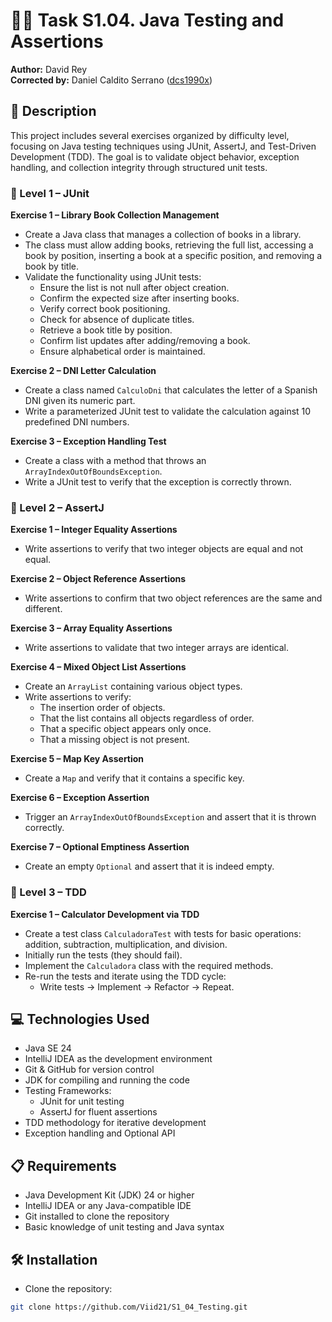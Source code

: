 # 🧑‍💻 Task S1.04. Java Testing and Assertions  
**Author:** David Rey  
**Corrected by:** Daniel Caldito Serrano ([dcs1990x](https://github.com/Viid21/S1_04_Testing/issues/1))  

## 📄 Description  
This project includes several exercises organized by difficulty level, focusing on Java testing techniques using JUnit, AssertJ, and Test-Driven Development (TDD). The goal is to validate object behavior, exception handling, and collection integrity through structured unit tests.

### 🔹 Level 1 – JUnit  
**Exercise 1 – Library Book Collection Management**  
- Create a Java class that manages a collection of books in a library.  
- The class must allow adding books, retrieving the full list, accessing a book by position, inserting a book at a specific position, and removing a book by title.  
- Validate the functionality using JUnit tests:  
  - Ensure the list is not null after object creation.  
  - Confirm the expected size after inserting books.  
  - Verify correct book positioning.  
  - Check for absence of duplicate titles.  
  - Retrieve a book title by position.  
  - Confirm list updates after adding/removing a book.  
  - Ensure alphabetical order is maintained.

**Exercise 2 – DNI Letter Calculation**  
- Create a class named `CalculoDni` that calculates the letter of a Spanish DNI given its numeric part.  
- Write a parameterized JUnit test to validate the calculation against 10 predefined DNI numbers.

**Exercise 3 – Exception Handling Test**  
- Create a class with a method that throws an `ArrayIndexOutOfBoundsException`.  
- Write a JUnit test to verify that the exception is correctly thrown.

### 🔹 Level 2 – AssertJ  
**Exercise 1 – Integer Equality Assertions**  
- Write assertions to verify that two integer objects are equal and not equal.

**Exercise 2 – Object Reference Assertions**  
- Write assertions to confirm that two object references are the same and different.

**Exercise 3 – Array Equality Assertions**  
- Write assertions to validate that two integer arrays are identical.

**Exercise 4 – Mixed Object List Assertions**  
- Create an `ArrayList` containing various object types.  
- Write assertions to verify:  
  - The insertion order of objects.  
  - That the list contains all objects regardless of order.  
  - That a specific object appears only once.  
  - That a missing object is not present.

**Exercise 5 – Map Key Assertion**  
- Create a `Map` and verify that it contains a specific key.

**Exercise 6 – Exception Assertion**  
- Trigger an `ArrayIndexOutOfBoundsException` and assert that it is thrown correctly.

**Exercise 7 – Optional Emptiness Assertion**  
- Create an empty `Optional` and assert that it is indeed empty.

### 🔹 Level 3 – TDD  
**Exercise 1 – Calculator Development via TDD**  
- Create a test class `CalculadoraTest` with tests for basic operations: addition, subtraction, multiplication, and division.  
- Initially run the tests (they should fail).  
- Implement the `Calculadora` class with the required methods.  
- Re-run the tests and iterate using the TDD cycle:  
  - Write tests → Implement → Refactor → Repeat.

## 💻 Technologies Used  
- Java SE 24  
- IntelliJ IDEA as the development environment  
- Git & GitHub for version control  
- JDK for compiling and running the code  
- Testing Frameworks:  
  - JUnit for unit testing  
  - AssertJ for fluent assertions  
- TDD methodology for iterative development  
- Exception handling and Optional API

## 📋 Requirements  
- Java Development Kit (JDK) 24 or higher  
- IntelliJ IDEA or any Java-compatible IDE  
- Git installed to clone the repository  
- Basic knowledge of unit testing and Java syntax

## 🛠️ Installation  
- Clone the repository:  
```bash
git clone https://github.com/Viid21/S1_04_Testing.git
